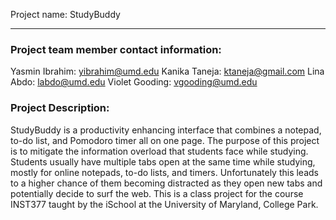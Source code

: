 Project name: StudyBuddy
****

### Project team member contact information:
Yasmin Ibrahim: yibrahim@umd.edu
Kanika Taneja: ktaneja@gmail.com
Lina Abdo: labdo@umd.edu
Violet Gooding: vgooding@umd.edu

### Project Description:
StudyBuddy is a productivity enhancing interface that combines a notepad, to-do list, and Pomodoro timer
all on one page. The purpose of this project is to mitigate the information overload that students face while
studying. Students usually have multiple tabs open at the same time while studying, mostly for online notepads,
to-do lists, and timers. Unfortunately this leads to a higher chance of them becoming distracted as they open new
tabs and potentially decide to surf the web. This is a class project for the course INST377 taught by the iSchool at
the University of Maryland, College Park.
